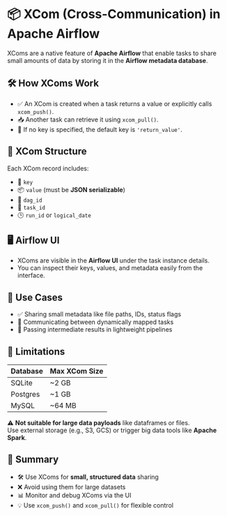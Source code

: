 # 📦 XCom (Cross-Communication) in Apache Airflow

XComs are a native feature of **Apache Airflow** that enable tasks to share small amounts of data by storing it in the **Airflow metadata database**.

## 🛠️ How XComs Work

- ✅ An XCom is created when a task returns a value or explicitly calls `xcom_push()`.
- 📥 Another task can retrieve it using `xcom_pull()`.
- 🧠 If no key is specified, the default key is `'return_value'`.

## 🧱 XCom Structure

Each XCom record includes:

- 🔑 `key`
- 📦 `value` (must be **JSON serializable**)
- 🧩 `dag_id`
- 🧱 `task_id`
- 🕒 `run_id` or `logical_date`

## 🖥️ Airflow UI

- XComs are visible in the **Airflow UI** under the task instance details.
- You can inspect their keys, values, and metadata easily from the interface.

## 📐 Use Cases

- ✅ Sharing small metadata like file paths, IDs, status flags
- 📡 Communicating between dynamically mapped tasks
- 🧪 Passing intermediate results in lightweight pipelines

## 🚫 Limitations

| Database | Max XCom Size |
|----------|----------------|
| SQLite   | ~2 GB          |
| Postgres | ~1 GB          |
| MySQL    | ~64 MB         |

⚠️ **Not suitable for large data payloads** like dataframes or files.  
Use external storage (e.g., S3, GCS) or trigger big data tools like **Apache Spark**.

## 🧾 Summary

- 🛠️ Use XComs for **small, structured data** sharing
- ❌ Avoid using them for large datasets
- 📊 Monitor and debug XComs via the UI
- 💡 Use `xcom_push()` and `xcom_pull()` for flexible control
